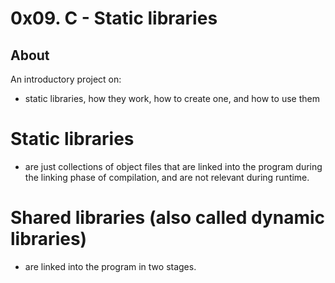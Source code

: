 # 0x09. C - Static libraries
## About
An introductory project on:
- static libraries, how they work, how to create one, and how to use them

# Static libraries

- are just collections of object files that are linked into the program during the linking phase of compilation, and are not relevant during runtime.


# Shared libraries (also called dynamic libraries)

- are linked into the program in two stages.
